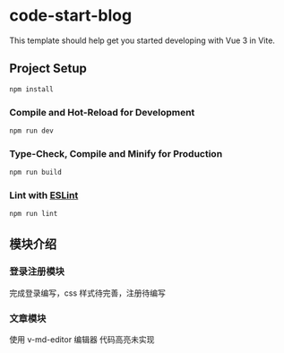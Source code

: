 # code-start-blog

This template should help get you started developing with Vue 3 in Vite.

## Project Setup

```sh
npm install
```

### Compile and Hot-Reload for Development

```sh
npm run dev
```

### Type-Check, Compile and Minify for Production

```sh
npm run build
```

### Lint with [ESLint](https://eslint.org/)

```sh
npm run lint
```

## 模块介绍

### 登录注册模块

完成登录编写，css 样式待完善，注册待编写

### 文章模块

使用 v-md-editor 编辑器
代码高亮未实现
